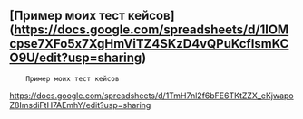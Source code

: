 [Пример моих тест кейсов]
(https://docs.google.com/spreadsheets/d/1lOMcpse7XFo5x7XgHmViTZ4SKzD4vQPuKcfIsmKCO9U/edit?usp=sharing)
---


		Пример моих тест кейсов
https://docs.google.com/spreadsheets/d/1TmH7nl2f6bFE6TKtZZX_eKjwapoZ8ImsdiFtH7AEmhY/edit?usp=sharing